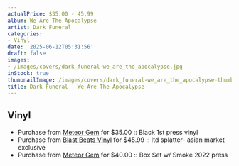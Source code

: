 ```yaml
---
actualPrice: $35.00 - 45.99
album: We Are The Apocalypse
artist: Dark Funeral
categories:
- Vinyl
date: '2025-06-12T05:31:56'
draft: false
images:
- /images/covers/dark_funeral-we_are_the_apocalypse.jpg
inStock: true
thumbnailImage: /images/covers/dark_funeral-we_are_the_apocalypse-thumb.jpg
title: Dark Funeral - We Are The Apocalypse
---
```


## Vinyl
* Purchase from [Meteor Gem](https://meteor-gem.com/products/dark-funeral-we-are-the-apocalypse-lp) for $35.00 :: Black 1st press vinyl
* Purchase from [Blast Beats Vinyl](https://blastbeatsvinyl.com/products/nesi-asian-market-exclusive) for $45.99 :: ltd splatter- asian market exclusive
* Purchase from [Meteor Gem](https://meteor-gem.com/products/used-dark-funeral-we-are-the-apocalypse-lp-box-set) for $40.00 :: Box Set w/ Smoke 2022 press
